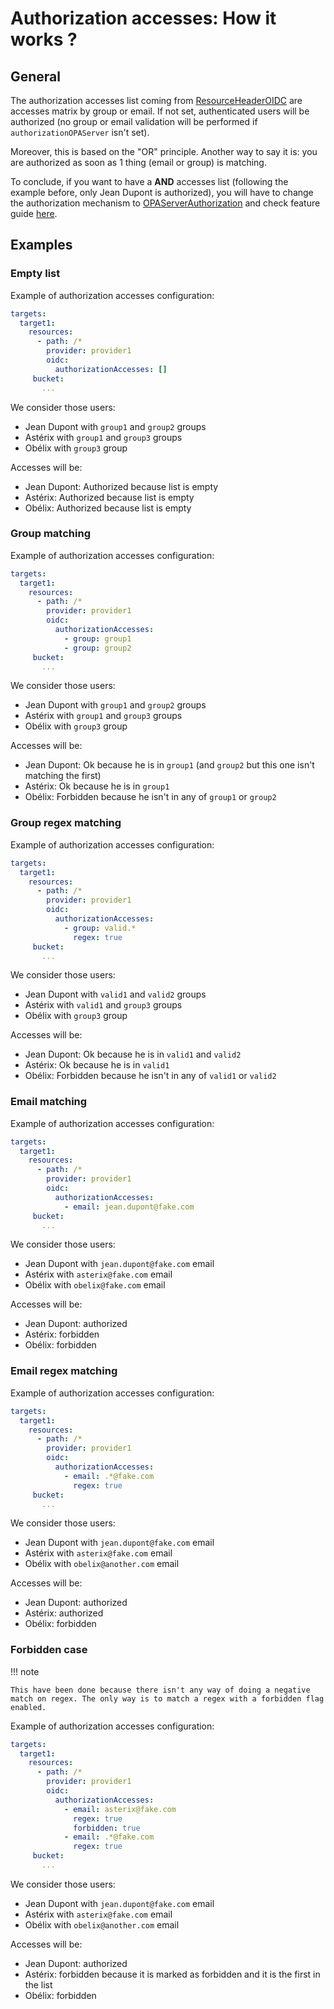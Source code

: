 # Authorization accesses: How it works ?

## General

The authorization accesses list coming from [ResourceHeaderOIDC](../configuration//structure.md#resourceheaderoidc) are accesses matrix by group or email. If not set, authenticated users will be authorized (no group or email validation will be performed if `authorizationOPAServer` isn't set).

Moreover, this is based on the "OR" principle. Another way to say it is: you are authorized as soon as 1 thing (email or group) is matching.

To conclude, if you want to have a **AND** accesses list (following the example before, only Jean Dupont is authorized), you will have to change the authorization mechanism to [OPAServerAuthorization](../configuration/structure.md#opaserverauthorization) and check feature guide [here](./opa.md).

## Examples

### Empty list

Example of authorization accesses configuration:

```yaml
targets:
  target1:
    resources:
      - path: /*
        provider: provider1
        oidc:
          authorizationAccesses: []
     bucket:
       ...
```

We consider those users:

- Jean Dupont with `group1` and `group2` groups
- Astérix with `group1` and `group3` groups
- Obélix with `group3` group

Accesses will be:

- Jean Dupont: Authorized because list is empty
- Astérix: Authorized because list is empty
- Obélix: Authorized because list is empty

### Group matching

Example of authorization accesses configuration:

```yaml
targets:
  target1:
    resources:
      - path: /*
        provider: provider1
        oidc:
          authorizationAccesses:
            - group: group1
            - group: group2
     bucket:
       ...
```

We consider those users:

- Jean Dupont with `group1` and `group2` groups
- Astérix with `group1` and `group3` groups
- Obélix with `group3` group

Accesses will be:

- Jean Dupont: Ok because he is in `group1` (and `group2` but this one isn't matching the first)
- Astérix: Ok because he is in `group1`
- Obélix: Forbidden because he isn't in any of `group1` or `group2`

### Group regex matching

Example of authorization accesses configuration:

```yaml
targets:
  target1:
    resources:
      - path: /*
        provider: provider1
        oidc:
          authorizationAccesses:
            - group: valid.*
              regex: true
     bucket:
       ...
```

We consider those users:

- Jean Dupont with `valid1` and `valid2` groups
- Astérix with `valid1` and `group3` groups
- Obélix with `group3` group

Accesses will be:

- Jean Dupont: Ok because he is in `valid1` and `valid2`
- Astérix: Ok because he is in `valid1`
- Obélix: Forbidden because he isn't in any of `valid1` or `valid2`

### Email matching

Example of authorization accesses configuration:

```yaml
targets:
  target1:
    resources:
      - path: /*
        provider: provider1
        oidc:
          authorizationAccesses:
            - email: jean.dupont@fake.com
     bucket:
       ...
```

We consider those users:

- Jean Dupont with `jean.dupont@fake.com` email
- Astérix with `asterix@fake.com` email
- Obélix with `obelix@fake.com` email

Accesses will be:

- Jean Dupont: authorized
- Astérix: forbidden
- Obélix: forbidden

### Email regex matching

Example of authorization accesses configuration:

```yaml
targets:
  target1:
    resources:
      - path: /*
        provider: provider1
        oidc:
          authorizationAccesses:
            - email: .*@fake.com
              regex: true
     bucket:
       ...
```

We consider those users:

- Jean Dupont with `jean.dupont@fake.com` email
- Astérix with `asterix@fake.com` email
- Obélix with `obelix@another.com` email

Accesses will be:

- Jean Dupont: authorized
- Astérix: authorized
- Obélix: forbidden

### Forbidden case

<!-- prettier-ignore-start -->
!!! note

    This have been done because there isn't any way of doing a negative match on regex. The only way is to match a regex with a forbidden flag enabled.
<!-- prettier-ignore-end -->

Example of authorization accesses configuration:

```yaml
targets:
  target1:
    resources:
      - path: /*
        provider: provider1
        oidc:
          authorizationAccesses:
            - email: asterix@fake.com
              regex: true
              forbidden: true
            - email: .*@fake.com
              regex: true
     bucket:
       ...
```

We consider those users:

- Jean Dupont with `jean.dupont@fake.com` email
- Astérix with `asterix@fake.com` email
- Obélix with `obelix@another.com` email

Accesses will be:

- Jean Dupont: authorized
- Astérix: forbidden because it is marked as forbidden and it is the first in the list
- Obélix: forbidden
